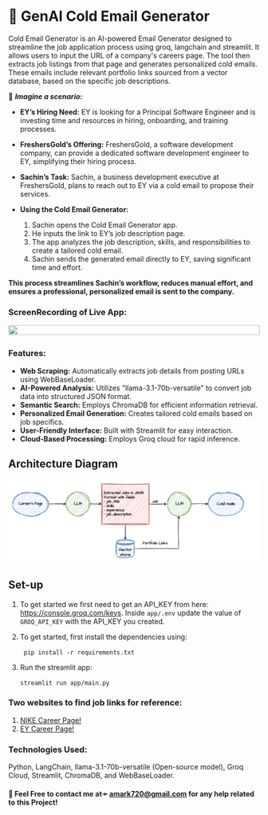 # 📧 GenAI Cold Email Generator
Cold Email Generator is an AI-powered Email Generator designed to streamline the job application process using groq, langchain and streamlit. It allows users to input the URL of a company's careers page. The tool then extracts job listings from that page and generates personalized cold emails. These emails include relevant portfolio links sourced from a vector database, based on the specific job descriptions.


📍 **_Imagine a scenario:_**

- **EY’s Hiring Need:** EY is looking for a Principal Software Engineer and is investing time and resources in hiring, onboarding, and training processes.

- **FreshersGold’s Offering:** FreshersGold, a software development company, can provide a dedicated software development engineer to EY, simplifying their hiring process.

- **Sachin’s Task:** Sachin, a business development executive at FreshersGold, plans to reach out to EY via a cold email to propose their services.

- **Using the Cold Email Generator:**

  1. Sachin opens the Cold Email Generator app.
  2. He inputs the link to EY’s job description page.
  3. The app analyzes the job description, skills, and responsibilities to create a tailored cold email.
  4. Sachin sends the generated email directly to EY, saving significant time and effort.

**This process streamlines Sachin’s workflow, reduces manual effort, and ensures a professional, personalized email is sent to the company.**


### ScreenRecording of Live App:
<img src="https://github.com/amark720/NLP-Projects/blob/main/GenAI%20Cold%20Email%20Generator/ScreenRecording.gif" width=100% height=90% >

### Features:

- **Web Scraping:** Automatically extracts job details from posting URLs using WebBaseLoader.
- **AI-Powered Analysis:** Utilizes "llama-3.1-70b-versatile" to convert job data into structured JSON format.
- **Semantic Search:** Employs ChromaDB for efficient information retrieval.
- **Personalized Email Generation:** Creates tailored cold emails based on job specifics.
- **User-Friendly Interface:** Built with Streamlit for easy interaction.
- **Cloud-Based Processing:** Employs Groq cloud for rapid inference.

## Architecture Diagram
![img.png](imgs/architecture.png)

## Set-up
1. To get started we first need to get an API_KEY from here: https://console.groq.com/keys. Inside `app/.env` update the value of `GROQ_API_KEY` with the API_KEY you created. 


2. To get started, first install the dependencies using:
    ```commandline
     pip install -r requirements.txt
    ```
   
3. Run the streamlit app:
   ```commandline
   streamlit run app/main.py
   ```
   
### Two websites to find job links for reference:
1. <a href="https://jobs.nike.com/?jobSearch=true&jsKeywords%5B0%5D=&jsOffset=0&jsSort=posting_start_date&jsLanguage=en">NIKE Career Page!</a>  
2. <a href="https://careers.ey.com/search/?createNewAlert=false&q=&locationsearch=&optionsFacetsDD_country=&optionsFacetsDD_customfield1=">EY Career Page!</a>  

### Technologies Used:

Python, LangChain, llama-3.1-70b-versatile (Open-source model), Groq Cloud, Streamlit, ChromaDB, and WebBaseLoader.

#### 📧 Feel Free to contact me at➛ amark720@gmail.com for any help related to this Project!

<!-- 
Notes: We didn't used Ollama coz the inference of response was slow, so we used GroqCloud whose inference was fast coz it uses LPU(Language processing unit).
2. We used ChromaDb over traditional DB coz it does meaning based Sementic search so it gives results similar to user's query based on eucledian distance.(12:00)  
Reference- https://www.youtube.com/watch?v=CO4E_9V6li0&ab_channel=codebasics -->
